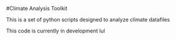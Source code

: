 #Climate Analysis Toolkit

This is a set of python scripts designed to analyze climate datafiles

This code is currently in development lul
